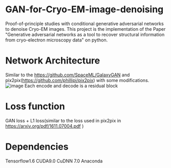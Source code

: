 # GAN-for-Cryo-EM-image-denoising
Proof-of-principle studies with conditional generative adversarial networks to denoise Cryo-EM images. This project is the implementation of the Paper "Generative adversarial networks as a tool to recover structural information from cryo-electron microscopy data" on python.
# Network Architecture
Similar to the https://github.com/SpaceML/GalaxyGAN and pix2pix(https://github.com/phillipi/pix2pix) with some modifications. 
![image](https://github.com/cianfrocco-lab/GAN-for-Cryo-EM-image-denoising/blob/master/imgs/Figure1_v2.png)
Each encode and decode is a residual block
# Loss function 
GAN loss + L1 loss(similar to the loss used in pix2pix in https://arxiv.org/pdf/1611.07004.pdf ) 
# Dependencies
Tensorflow1.6 CUDA9.0 CuDNN 7.0 Anaconda

      
